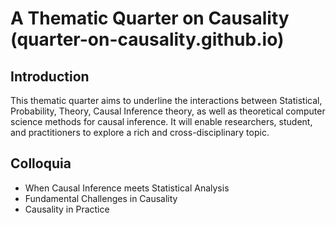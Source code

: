 # A Thematic Quarter on Causality (quarter-on-causality.github.io)

## Introduction

This thematic quarter aims to underline the interactions between Statistical, Probability, Theory, Causal Inference theory, as well as theoretical computer science methods for causal inference. It will enable researchers, student, and practitioners to explore a rich and cross-disciplinary topic.

## Colloquia

* When Causal Inference meets Statistical Analysis
* Fundamental Challenges in Causality
* Causality in Practice

